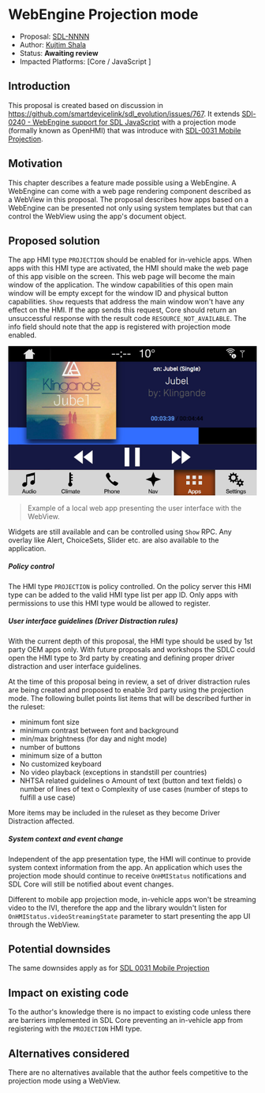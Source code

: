 # WebEngine Projection mode

* Proposal: [SDL-NNNN](NNNN-webengine-projection-mode.md)
* Author: [Kujtim Shala](https://github.com/kshala-ford)
* Status: **Awaiting review**
* Impacted Platforms: [Core / JavaScript ]

## Introduction

This proposal is created based on discussion in https://github.com/smartdevicelink/sdl_evolution/issues/767.
It extends [SDl-0240 - WebEngine support for SDL JavaScript](https://github.com/smartdevicelink/sdl_evolution/blob/master/proposals/0240-sdl-js-pwa.md) with a projection mode (formally known as OpenHMI) that was introduce with [SDL-0031 Mobile Projection](https://github.com/smartdevicelink/sdl_evolution/blob/master/proposals/0031-mobile-projection.md).

## Motivation

This chapter describes a feature made possible using a WebEngine. A WebEngine can come with a web page rendering component described as a WebView in this proposal. The proposal describes how apps based on a WebEngine can be presented not only using system templates but that can control the WebView using the app's document object.

## Proposed solution

The app HMI type `PROJECTION` should be enabled for in-vehicle apps. When apps with this HMI type are activated, the HMI should make the web page of this app visible on the screen. This web page will become the main window of the application. The window capabilities of this open main window will be empty except for the window ID and physical button capabilities. `Show` requests that address the main window won't have any effect on the HMI. If the app sends this request, Core should return an unsuccessful response with the result code `RESOURCE_NOT_AVAILABLE`. The info field should note that the app is registered with projection mode enabled.

![Screenshot example of a web app](../assets/proposals/NNNN-webengine-projection-mode/web-app-example.jpg)

> Example of a local web app presenting the user interface with the WebView.

Widgets are still available and can be controlled using `Show` RPC. Any overlay like Alert, ChoiceSets, Slider etc. are also available to the application.

##### Policy control

The HMI type `PROJECTION` is policy controlled. On the policy server this HMI type can be added to the valid HMI type list per app ID. Only apps with permissions to use this HMI type would be allowed to register.

##### User interface guidelines (Driver Distraction rules)

With the current depth of this proposal, the HMI type should be used by 1st party OEM apps only. With future proposals and workshops the SDLC could open the HMI type to 3rd party by creating and defining proper driver distraction and user interface guidelines.

At the time of this proposal being in review, a set of driver distraction rules are being created and proposed to enable 3rd party using the projection mode. The following bullet points list items that will be described further in the ruleset:

-	minimum font size
-	minimum contrast between font and background
-	min/max brightness (for day and night mode)
-	number of buttons
-	minimum size of a button
- No customized keyboard
- No video playback (exceptions in standstill per countries)
-	NHTSA related guidelines
  o	Amount of text (button and text fields)
  o	number of lines of text
  o	Complexity of use cases (number of steps to fulfill a use case)

More items may be included in the ruleset as they become Driver Distraction affected.

##### System context and event change

Independent of the app presentation type, the HMI will continue to provide system context information from the app. An application which uses the projection mode should continue to receive `OnHMIStatus` notifications and SDL Core will still be notified about event changes.

Different to mobile app projection mode, in-vehicle apps won't be streaming video to the IVI, therefore the app and the library wouldn't listen for `OnHMIStatus.videoStreamingState` parameter to start presenting the app UI through the WebView.

## Potential downsides

The same downsides apply as for [SDL 0031 Mobile Projection](https://github.com/smartdevicelink/sdl_evolution/blob/master/proposals/0031-mobile-projection.md) 

## Impact on existing code

To the author's knowledge there is no impact to existing code unless there are barriers implemented in SDL Core preventing an in-vehicle app from registering with the `PROJECTION` HMI type.

## Alternatives considered

There are no alternatives available that the author feels competitive to the projection mode using a WebView.
